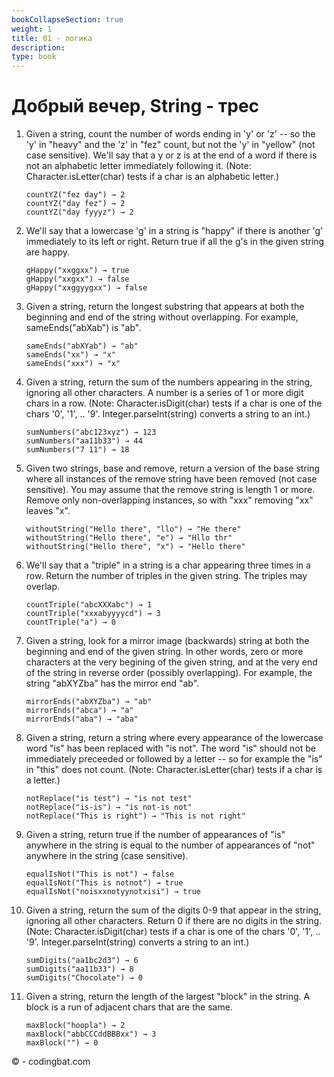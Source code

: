 ```yaml
---
bookCollapseSection: true
weight: 1
title: 01 - логика 
description: 
type: book 
---
```


# Добрый вечер, String - трес

1. Given a string, count the number of words ending in 'y' or 'z' -- so the 'y' in "heavy" and the 'z' in "fez" count, but not the 'y' in "yellow" (not case sensitive). We'll say that a y or z is at the end of a word if there is not an alphabetic letter immediately following it. (Note: Character.isLetter(char) tests if a char is an alphabetic letter.)
    ```
    countYZ("fez day") → 2
    countYZ("day fez") → 2
    countYZ("day fyyyz") → 2
    ```
2. We'll say that a lowercase 'g' in a string is "happy" if there is another 'g' immediately to its left or right. Return true if all the g's in the given string are happy.
    ```
    gHappy("xxggxx") → true
    gHappy("xxgxx") → false
    gHappy("xxggyygxx") → false
    ```
3. Given a string, return the longest substring that appears at both the beginning and end of the string without overlapping. For example, sameEnds("abXab") is "ab".
    ```
    sameEnds("abXYab") → "ab"
    sameEnds("xx") → "x"
    sameEnds("xxx") → "x"
    ```
4. Given a string, return the sum of the numbers appearing in the string, ignoring all other characters. A number is a series of 1 or more digit chars in a row. (Note: Character.isDigit(char) tests if a char is one of the chars '0', '1', .. '9'. Integer.parseInt(string) converts a string to an int.)
    ```
    sumNumbers("abc123xyz") → 123
    sumNumbers("aa11b33") → 44
    sumNumbers("7 11") → 18
    ```
5. Given two strings, base and remove, return a version of the base string where all instances of the remove string have been removed (not case sensitive). You may assume that the remove string is length 1 or more. Remove only non-overlapping instances, so with "xxx" removing "xx" leaves "x".
    ```
    withoutString("Hello there", "llo") → "He there"
    withoutString("Hello there", "e") → "Hllo thr"
    withoutString("Hello there", "x") → "Hello there"
    ```
6. We'll say that a "triple" in a string is a char appearing three times in a row. Return the number of triples in the given string. The triples
 may overlap.
    ```
    countTriple("abcXXXabc") → 1
    countTriple("xxxabyyyycd") → 3
    countTriple("a") → 0
    ```
7. Given a string, look for a mirror image (backwards) string at both the beginning and end of the given string. In other words, zero or more characters at the very begining of the given string, and at the very end of the string in reverse order (possibly overlapping). For example, the string "abXYZba" has the mirror end "ab".
    ```
    mirrorEnds("abXYZba") → "ab"
    mirrorEnds("abca") → "a"
    mirrorEnds("aba") → "aba"
    ```
8. Given a string, return a string where every appearance of the lowercase word "is" has been replaced with "is not". The word "is" should not be immediately preceeded or followed by a letter -- so for example the "is" in "this" does not count. (Note: Character.isLetter(char) tests if a char is a letter.)
    ```
    notReplace("is test") → "is not test"
    notReplace("is-is") → "is not-is not"
    notReplace("This is right") → "This is not right"
    ```
9. Given a string, return true if the number of appearances of "is" anywhere in the string is equal to the number of appearances of "not" anywhere in the string (case sensitive).
    ```
    equalIsNot("This is not") → false
    equalIsNot("This is notnot") → true
    equalIsNot("noisxxnotyynotxisi") → true
    ```
10. Given a string, return the sum of the digits 0-9 that appear in the string, ignoring all other characters. Return 0 if there are no digits in the string. (Note: Character.isDigit(char) tests if a char is one of the chars '0', '1', .. '9'. Integer.parseInt(string) converts a string to an int.)
    ```
    sumDigits("aa1bc2d3") → 6
    sumDigits("aa11b33") → 8
    sumDigits("Chocolate") → 0
    ```
11. Given a string, return the length of the largest "block" in the string. A block is a run of adjacent chars that are the same.
    ```    
    maxBlock("hoopla") → 2
    maxBlock("abbCCCddBBBxx") → 3
    maxBlock("") → 0
    ```

© - codingbat.com